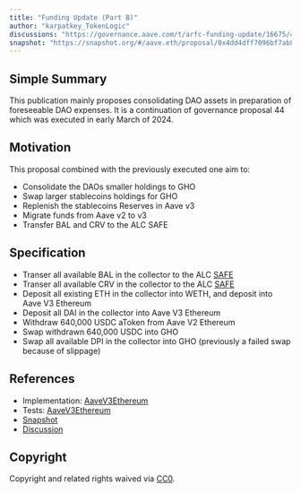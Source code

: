 ```yaml
---
title: "Funding Update (Part B)"
author: "karpatkey_TokenLogic"
discussions: "https://governance.aave.com/t/arfc-funding-update/16675/4"
snapshot: "https://snapshot.org/#/aave.eth/proposal/0x4dd4dff7096bf7ab8c4c071975d40f4cf709c41b4b6b7c60777a6dd50d2ecd09"
---
```


## Simple Summary

This publication mainly proposes consolidating DAO assets in preparation of foreseeable DAO expenses. It is a continuation of governance proposal 44 which was executed in early March of 2024.

## Motivation

This proposal combined with the previously executed one aim to:

- Consolidate the DAOs smaller holdings to GHO
- Swap larger stablecoins holdings for GHO
- Replenish the stablecoins Reserves in Aave v3
- Migrate funds from Aave v2 to v3
- Transfer BAL and CRV to the ALC SAFE

## Specification

- Transer all available BAL in the collector to the ALC [SAFE](https://etherscan.io/address/0x205e795336610f5131Be52F09218AF19f0f3eC60)
- Transer all available CRV in the collector to the ALC [SAFE](https://etherscan.io/address/0x205e795336610f5131Be52F09218AF19f0f3eC60)
- Deposit all existing ETH in the collector into WETH, and deposit into Aave V3 Ethereum
- Deposit all DAI in the collector into Aave V3 Ethereum
- Withdraw 640,000 USDC aToken from Aave V2 Ethereum
- Swap withdrawn 640,000 USDC into GHO
- Swap all available DPI in the collector into GHO (previously a failed swap because of slippage)

## References

- Implementation: [AaveV3Ethereum](https://github.com/bgd-labs/aave-proposals-v3/blob/main/src/20240324_AaveV3Ethereum_FundingUpdatePartB/AaveV3Ethereum_FundingUpdatePartB_20240324.sol)
- Tests: [AaveV3Ethereum](https://github.com/bgd-labs/aave-proposals-v3/blob/main/src/20240324_AaveV3Ethereum_FundingUpdatePartB/AaveV3Ethereum_FundingUpdatePartB_20240324.t.sol)
- [Snapshot](https://snapshot.org/#/aave.eth/proposal/0x4dd4dff7096bf7ab8c4c071975d40f4cf709c41b4b6b7c60777a6dd50d2ecd09)
- [Discussion](https://governance.aave.com/t/arfc-funding-update/16675/4)

## Copyright

Copyright and related rights waived via [CC0](https://creativecommons.org/publicdomain/zero/1.0/).
